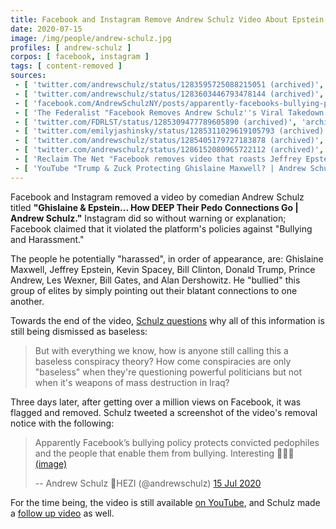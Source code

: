```yaml
---
title: Facebook and Instagram Remove Andrew Schulz Video About Epstein Connections
date: 2020-07-15
image: /img/people/andrew-schulz.jpg
profiles: [ andrew-schulz ]
corpos: [ facebook, instagram ]
tags: [ content-removed ]
sources:
 - [ 'twitter.com/andrewschulz/status/1283595725088215051 (archived)', 'archive.is/ovlQL' ]
 - [ 'twitter.com/andrewschulz/status/1283603446793478144 (archived)', 'archive.is/jh2Ni' ]
 - [ 'facebook.com/AndrewSchulzNY/posts/apparently-facebooks-bullying-police-protects-convicted-pedophiles-and-their-ena/10158208524520861/ (archived)', 'archive.is/ODuBM' ]
 - [ 'The Federalist "Facebook Removes Andrew Schulz''s Viral Takedown Of Jeffrey Epstein For ''Bullying And Harassment''" by Emily Jashinsky (20 Jul 2020)', 'archive.is/xJB4S' ]
 - [ 'twitter.com/FDRLST/status/1285309477789605890 (archived)', 'archive.is/Fu3rJ' ]
 - [ 'twitter.com/emilyjashinsky/status/1285311029619105793 (archived)', 'archive.vn/9uQsV' ]
 - [ 'twitter.com/andrewschulz/status/1285405179727183878 (archived)', 'archive.is/E5pR5' ]
 - [ 'twitter.com/andrewschulz/status/1286152080965722112 (archived)', 'archive.is/IYFV8' ]
 - [ 'Reclaim The Net "Facebook removes video that roasts Jeffrey Epstein and Ghislaine Maxwell" by Cindy Harper (21 Jul 2020)', 'archive.is/r4CYi' ]
 - [ 'YouTube "Trump & Zuck Protecting Ghislaine Maxwell? | Andrew Schulz" by The Andrew Schulz (25 Jul 2020)', 'www.youtube.com/watch?v=UqPjaj-UbTo' ]
---
```


Facebook and Instagram removed a video by comedian Andrew Schulz titled
**"Ghislaine & Epstein... How DEEP Their Pedo Connections Go | Andrew
Schulz."** Instagram did so without warning or explanation; Facebook claimed
that it violated the platform's policies against "Bullying and Harassment."

The people he potentially "harassed", in order of appearance, are: Ghislaine
Maxwell, Jeffrey Epstein, Kevin Spacey, Bill Clinton, Donald Trump, Prince
Andrew, Les Wexner, Bill Gates, and Alan Dershowitz. He "bullied" this group of
elites by simply pointing out their blatant connections to one another.

Towards the end of the video, [Schulz questions](https://youtu.be/hBaObOJ2Jbg?t=290)
why all of this information is still being dismissed as baseless:
> But with everything we know, how is anyone still calling this a baseless
> conspiracy theory? How come conspiracies are only "baseless" when they're
> questioning powerful politicians but not when it's weapons of mass
> destruction in Iraq?

Three days later, after getting over a million views on Facebook, it was
flagged and removed. Schulz tweeted a screenshot of the video's removal notice
with the following:
> Apparently Facebook’s bullying policy protects convicted pedophiles and the
> people that enable them from bullying. Interesting 🤔🤔🤔
> [(image)](notice.jpg)
>
> -- Andrew Schulz  👑HEZI (@andrewschulz) [15 Jul 2020](http://archive.is/jh2Ni)

For the time being, the video is still available [on
YouTube](https://www.youtube.com/watch?v=hBaObOJ2Jbg), and Schulz made a [follow
up video](https://www.youtube.com/watch?v=UqPjaj-UbTo) as well.
